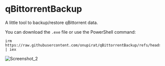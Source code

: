 # qBittorrentBackup
A little tool to backup/restore qBittorrent data.

You can download the `.exe` file or use the PowerShell command:
```
irm https://raw.githubusercontent.com/onupirat/qBittorrentBackup/refs/heads/main/script.ps1 | iex
```


![Screenshot_2](https://github.com/user-attachments/assets/a9093df7-6e6d-4292-9622-336a1c18d192)
